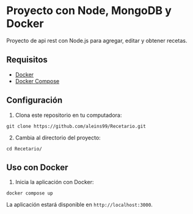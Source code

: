 

# Proyecto con Node, MongoDB y Docker
Proyecto de api rest con Node.js para agregar, editar y obtener recetas.

## Requisitos

- [Docker](https://docs.docker.com/engine/install/)
- [Docker Compose](https://docs.docker.com/compose/install/)
## Configuración

1. Clona este repositorio en tu computadora:

```
git clone https://github.com/aleins99/Recetario.git
```

2. Cambia al directorio del proyecto:

```
cd Recetario/
```

## Uso con Docker

1. Inicia la aplicación con Docker:

```
docker compose up
```

La aplicación estará disponible en `http://localhost:3000`.
